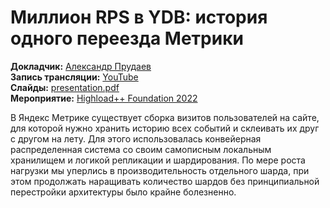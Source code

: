 # Миллион RPS в YDB: история одного переезда Метрики

**Докладчик:** [Александр Прудаев](https://www.linkedin.com/in/alexander-prudaev-44ba4383/)\
**Запись трансляции:** [YouTube](https://youtu.be/9zagbmkdFDk)\
**Слайды:** [presentation.pdf](presentation.pdf)\
**Мероприятие:** [Highload++ Foundation 2022](https://highload.ru/foundation/2022)

В Яндекс Метрике существует сборка визитов пользователей на сайте, для которой нужно хранить историю всех событий и склеивать их друг с другом на лету. Для этого использовалась конвейерная распределенная система со своим самописным локальным хранилищем и логикой репликации и шардирования. По мере роста нагрузки мы уперлись в производительность отдельного шарда, при этом продолжать наращивать количество шардов без принципиальной перестройки архитектуры было крайне болезненно.
